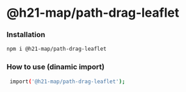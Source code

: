 
# @h21-map/path-drag-leaflet

### Installation
```bash
npm i @h21-map/path-drag-leaflet
```
### How to use (dinamic import)
```bash
 import('@h21-map/path-drag-leaflet');
```
